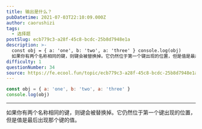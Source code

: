 ```yaml
---
title: 输出是什么？
pubDatetime: 2021-07-03T22:10:09.000Z
author: caorushizi
tags:
  - 选择题
postSlug: ecb779c3-a28f-45c8-bcdc-25b8d7948e1a
description: >-
  const obj = { a: 'one', b: 'two', a: 'three' } console.log(obj)
  如果你有两个名称相同的键，则键会被替换掉。它仍然位于第一个键出现的位置，但是值是最后出现那个键的值。 
difficulty: 1
questionNumber: 34
source: https://fe.ecool.fun/topic/ecb779c3-a28f-45c8-bcdc-25b8d7948e1a
---
```


```javascript
const obj = { a: 'one', b: 'two', a: 'three' }
console.log(obj)
```

---

如果你有两个名称相同的键，则键会被替换掉。它仍然位于第一个键出现的位置，但是值是最后出现那个键的值。
